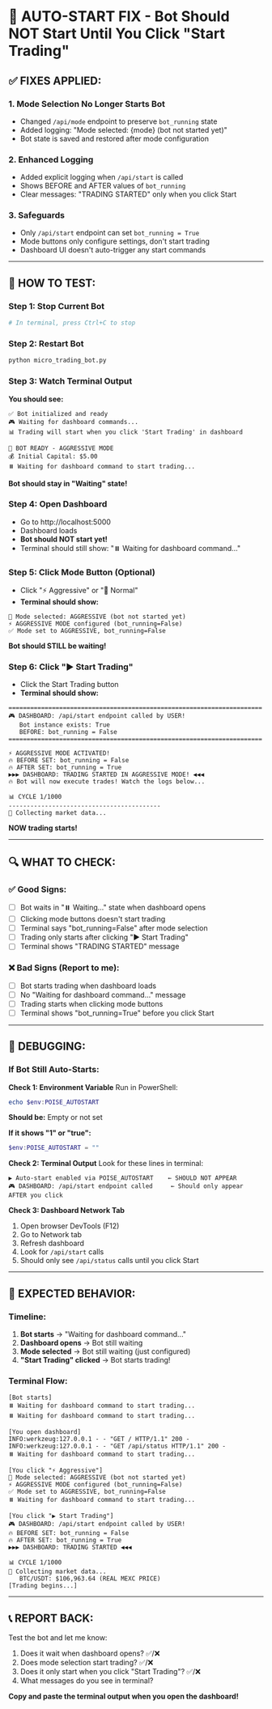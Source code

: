 # 🔧 AUTO-START FIX - Bot Should NOT Start Until You Click "Start Trading"

## ✅ **FIXES APPLIED:**

### 1. **Mode Selection No Longer Starts Bot**
- Changed `/api/mode` endpoint to preserve `bot_running` state
- Added logging: "Mode selected: {mode} (bot not started yet)"
- Bot state is saved and restored after mode configuration

### 2. **Enhanced Logging**
- Added explicit logging when `/api/start` is called
- Shows BEFORE and AFTER values of `bot_running`
- Clear messages: "TRADING STARTED" only when you click Start

### 3. **Safeguards**
- Only `/api/start` endpoint can set `bot_running = True`
- Mode buttons only configure settings, don't start trading
- Dashboard UI doesn't auto-trigger any start commands

---

## 🧪 **HOW TO TEST:**

### Step 1: Stop Current Bot
```bash
# In terminal, press Ctrl+C to stop
```

### Step 2: Restart Bot
```bash
python micro_trading_bot.py
```

### Step 3: Watch Terminal Output
**You should see:**
```
✅ Bot initialized and ready
🎮 Waiting for dashboard commands...
📊 Trading will start when you click 'Start Trading' in dashboard

🚀 BOT READY - AGGRESSIVE MODE
💰 Initial Capital: $5.00
⏸️ Waiting for dashboard command to start trading...
```

**Bot should stay in "Waiting" state!**

### Step 4: Open Dashboard
- Go to http://localhost:5000
- Dashboard loads
- **Bot should NOT start yet!**
- Terminal should still show: "⏸️ Waiting for dashboard command..."

### Step 5: Click Mode Button (Optional)
- Click "⚡ Aggressive" or "🎯 Normal"
- **Terminal should show:**
```
🎯 Mode selected: AGGRESSIVE (bot not started yet)
⚡ AGGRESSIVE MODE configured (bot_running=False)
✅ Mode set to AGGRESSIVE, bot_running=False
```

**Bot should STILL be waiting!**

### Step 6: Click "▶️ Start Trading"
- Click the Start Trading button
- **Terminal should show:**
```
======================================================================
🎮 DASHBOARD: /api/start endpoint called by USER!
   Bot instance exists: True
   BEFORE: bot_running = False
======================================================================

⚡ AGGRESSIVE MODE ACTIVATED!
🔥 BEFORE SET: bot_running = False
🔥 AFTER SET: bot_running = True
▶️▶️▶️ DASHBOARD: TRADING STARTED IN AGGRESSIVE MODE! ◀️◀️◀️
🔥 Bot will now execute trades! Watch the logs below...

📊 CYCLE 1/1000
------------------------------------------
📡 Collecting market data...
```

**NOW trading starts!**

---

## 🔍 **WHAT TO CHECK:**

### ✅ Good Signs:
- [ ] Bot waits in "⏸️ Waiting..." state when dashboard opens
- [ ] Clicking mode buttons doesn't start trading
- [ ] Terminal says "bot_running=False" after mode selection
- [ ] Trading only starts after clicking "▶️ Start Trading"
- [ ] Terminal shows "TRADING STARTED" message

### ❌ Bad Signs (Report to me):
- [ ] Bot starts trading when dashboard loads
- [ ] No "Waiting for dashboard command..." message
- [ ] Trading starts when clicking mode buttons
- [ ] Terminal shows "bot_running=True" before you click Start

---

## 🐛 **DEBUGGING:**

### If Bot Still Auto-Starts:

**Check 1: Environment Variable**
Run in PowerShell:
```powershell
echo $env:POISE_AUTOSTART
```

**Should be:** Empty or not set

**If it shows "1" or "true":**
```powershell
$env:POISE_AUTOSTART = ""
```

**Check 2: Terminal Output**
Look for these lines in terminal:
```
▶️ Auto-start enabled via POISE_AUTOSTART    ← SHOULD NOT APPEAR
🎮 DASHBOARD: /api/start endpoint called     ← Should only appear AFTER you click
```

**Check 3: Dashboard Network Tab**
1. Open browser DevTools (F12)
2. Go to Network tab
3. Refresh dashboard
4. Look for `/api/start` calls
5. Should only see `/api/status` calls until you click Start

---

## 🎯 **EXPECTED BEHAVIOR:**

### Timeline:
1. **Bot starts** → "Waiting for dashboard command..."
2. **Dashboard opens** → Bot still waiting
3. **Mode selected** → Bot still waiting (just configured)
4. **"Start Trading" clicked** → Bot starts trading!

### Terminal Flow:
```
[Bot starts]
⏸️ Waiting for dashboard command to start trading...
⏸️ Waiting for dashboard command to start trading...

[You open dashboard]
INFO:werkzeug:127.0.0.1 - - "GET / HTTP/1.1" 200 -
INFO:werkzeug:127.0.0.1 - - "GET /api/status HTTP/1.1" 200 -
⏸️ Waiting for dashboard command to start trading...

[You click "⚡ Aggressive"]
🎯 Mode selected: AGGRESSIVE (bot not started yet)
⚡ AGGRESSIVE MODE configured (bot_running=False)
✅ Mode set to AGGRESSIVE, bot_running=False
⏸️ Waiting for dashboard command to start trading...

[You click "▶️ Start Trading"]
🎮 DASHBOARD: /api/start endpoint called by USER!
🔥 BEFORE SET: bot_running = False
🔥 AFTER SET: bot_running = True
▶️▶️▶️ DASHBOARD: TRADING STARTED ◀️◀️◀️

📊 CYCLE 1/1000
📡 Collecting market data...
   BTC/USDT: $106,963.64 (REAL MEXC PRICE)
[Trading begins...]
```

---

## 📞 **REPORT BACK:**

Test the bot and let me know:
1. Does it wait when dashboard opens? ✅/❌
2. Does mode selection start trading? ✅/❌
3. Does it only start when you click "Start Trading"? ✅/❌
4. What messages do you see in terminal?

**Copy and paste the terminal output when you open the dashboard!**
